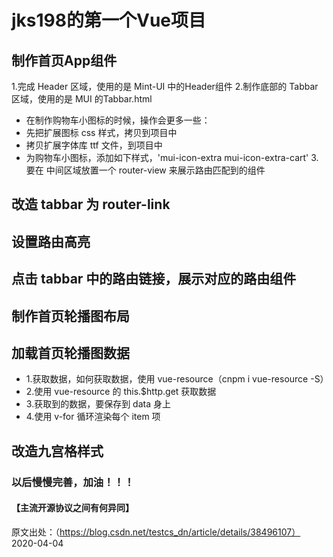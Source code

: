 #   jks198的第一个Vue项目

##  制作首页App组件
1.完成 Header 区域，使用的是 Mint-UI 中的Header组件
2.制作底部的 Tabbar 区域，使用的是 MUI 的Tabbar.html
  + 在制作购物车小图标的时候，操作会更多一些：
  + 先把扩展图标 css 样式，拷贝到项目中
  + 拷贝扩展字体库 ttf 文件，到项目中
  + 为购物车小图标，添加如下样式，'mui-icon-extra mui-icon-extra-cart'
3.要在 中间区域放置一个 router-view 来展示路由匹配到的组件

##  改造 tabbar 为 router-link

##  设置路由高亮

##  点击 tabbar 中的路由链接，展示对应的路由组件

##  制作首页轮播图布局

##  加载首页轮播图数据
 + 1.获取数据，如何获取数据，使用 vue-resource（cnpm i vue-resource -S）
 + 2.使用 vue-resource 的 this.$http.get 获取数据
 + 3.获取到的数据，要保存到 data 身上
 + 4.使用 v-for 循环渲染每个 item 项

 ## 改造九宫格样式
### 以后慢慢完善，加油！！！

####    【主流开源协议之间有何异同】
原文出处：（https://blog.csdn.net/testcs_dn/article/details/38496107）
2020-04-04